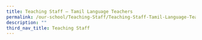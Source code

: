 ```yaml
---
title: Teaching Staff – Tamil Language Teachers
permalink: /our-school/Teaching-Staff/Teaching-Staff-Tamil-Language-Teachers/
description: ""
third_nav_title: Teaching Staff
---
```

